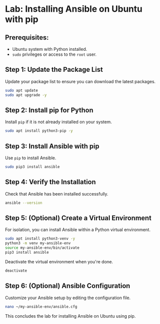 # Lab: Installing Ansible on Ubuntu with pip

## Prerequisites:
- Ubuntu system with Python installed.
- `sudo` privileges or access to the `root` user.

## Step 1: Update the Package List
Update your package list to ensure you can download the latest packages.
```bash
sudo apt update
sudo apt upgrade -y
```

## Step 2: Install pip for Python
Install `pip` if it is not already installed on your system.
```bash
sudo apt install python3-pip -y
```

## Step 3: Install Ansible with pip
Use `pip` to install Ansible.
```bash
sudo pip3 install ansible
```

## Step 4: Verify the Installation
Check that Ansible has been installed successfully.
```bash
ansible --version
```

## Step 5: (Optional) Create a Virtual Environment
For isolation, you can install Ansible within a Python virtual environment.
```bash
sudo apt install python3-venv -y
python3 -m venv my-ansible-env
source my-ansible-env/bin/activate
pip3 install ansible
```
Deactivate the virtual environment when you're done.
```bash
deactivate
```

## Step 6: (Optional) Ansible Configuration
Customize your Ansible setup by editing the configuration file.
```bash
nano ~/my-ansible-env/ansible.cfg
```

This concludes the lab for installing Ansible on Ubuntu using pip.
